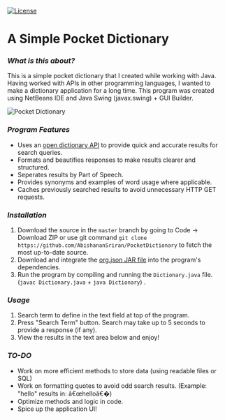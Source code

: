 [![License](https://img.shields.io/badge/License-Apache%202.0-blue.svg)](https://opensource.org/licenses/Apache-2.0)
# A Simple Pocket Dictionary

### *What is this about?* 
   This is a simple pocket dictionary that I created while working with Java. Having worked with APIs in other programming languages, I wanted to make a dictionary application for a long time. This program was created using NetBeans IDE and Java Swing (javax.swing) + GUI Builder.
 
![Pocket Dictionary](https://user-images.githubusercontent.com/83186961/116798355-87920780-aabc-11eb-9967-c42b6261eb22.png)
 
### *Program Features*
* Uses an [open dictionary API](https://dictionaryapi.dev) to provide quick and accurate results for search queries.
* Formats and beautifies responses to make results clearer and structured.
* Seperates results by Part of Speech.
* Provides synonyms and examples of word usage where applicable.
* Caches previously searched results to avoid unnecessary HTTP GET requests.

### *Installation*
1. Download the source in the `master` branch by going to Code -> Download ZIP or use git command `git clone https://github.com/AbishananSriran/PocketDictionary` to fetch the most up-to-date source. 
2. Download and integrate the [org.json JAR file](https://mvnrepository.com/artifact/org.json/json) into the program's dependencies.
3. Run the program by compiling and running the `Dictionary.java` file. (`javac Dictionary.java` + `java Dictionary`) 
.
### *Usage*
1.  Search term to define in the text field at top of the program.
2.  Press "Search Term" button. Search may take up to 5 seconds to provide a response (if any).
3.  View the results in the text area below and enjoy!

### *TO-DO*
* Work on more efficient methods to store data (using readable files or SQL)
* Work on formatting quotes to avoid odd search results. (Example: "hello" results in: â€œhelloâ€�)
* Optimize methods and logic in code.
* Spice up the application UI!
